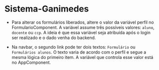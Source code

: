 # Sistema-Ganimedes

- Para alterar os formulários liberados, altere o valor da variável perfil no FormularioComponent. A variável assume três possíveis valores: `aluno`, `docente` ou `ccp`. A ideia é que essa variável seja atribuída após o login ser realizado e o dado venha do backend.

- Na navbar, o segundo link pode ter dois textos: `Formulário` ou `Formulários alunos`. O texto varia de acordo com o perfil e segue a mesma lógica do primeiro item. A variável que controla esse valor está no AppComponent.
